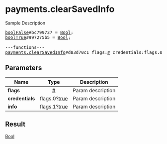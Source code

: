 # payments.clearSavedInfo

Sample Description

<pre>
<a href="../constructor/boolFalse.md">boolFalse</a>#bc799737 = <a href="../type/Bool.md">Bool</a>;
<a href="../constructor/boolTrue.md">boolTrue</a>#997275b5 = <a href="../type/Bool.md">Bool</a>;

---functions---
<a href="../method/payments.clearSavedInfo.md">payments.clearSavedInfo</a>#d83d70c1 flags:<a href="../type/#.md">#</a> credentials:flags.0?<a href="../type/true.md">true</a> info:flags.1?<a href="../type/true.md">true</a> = <a href="../type/Bool.md">Bool</a>;
</pre>
## Parameters

| Name | Type | Description |
|------|:----:|-------------|
| **flags** | <a href="../type/#.md">#</a> | Param description |
| **credentials** | flags.0?<a href="../type/true.md">true</a> | Param description |
| **info** | flags.1?<a href="../type/true.md">true</a> | Param description |

## Result

<a href="../type/Bool.md">Bool</a>

